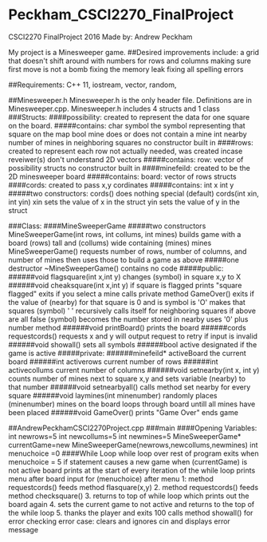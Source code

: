# Peckham_CSCI2270_FinalProject
CSCI2270 FinalProject 2016
Made by: Andrew Peckham

My project is a Minesweeper game. 
##Desired improvements include:
  a grid that doesn't shift around with numbers for rows and columns
  making sure first move is not a bomb
  fixing the memory leak
  fixing all spelling errors

##Requirements:
  C++ 11,
  iostream,
  vector,
  random,

##Minesweeper.h
Minesweeper.h is the only header file. Definitions are in Minesweeper.cpp.
Minesweeper.h includes 4 structs and 1 class
###Structs:
####possibility:
    created to represent the data for one square on the board.
#####contains:
      char symbol
        the symbol representing that square on the map
      bool mine
        does or does not contain a mine
      int nearby
        number of mines in neighboring squares
    no constructor built in
####rows:
    created to represent each row
    not actually needed, was created incase reveiwer(s) don't understand 2D vectors
#####contains:
      row:
        vector of possibility structs
      no constructor built in
####minefeild:
    created to be the 2D minesweeper board
#####contains:
      board:
       vector of rows structs
####cords:
    created to pass x,y cordinates
#####contains:
      int x
      int y
#####two constructors:
      cords()
        does nothing special
        (default)
      cords(int xin, int yin)
        xin sets the value of x in the struct
        yin sets the value of y in the struct
        
###Class:
####MineSweeperGame
#####two constructors
        MineSweeperGame(int rows, int collums, int mines)
          builds game with a board (rows) tall and (collums) wide containing (mines) mines
        MineSweeperGame()
          requests number of rows, number of columns, and number of mines then uses those to build a game as above
#####one destructor
        ~MineSweeperGame()
          contains no code
#####public:
######void flagsquare(int x,int y)
          changes (symbol) in square x,y to X
######void cheaksquare(int x,int y)
		if square is flagged
			prints "square flagged" 
			exits
		if you select a mine
			calls private method GameOver() 
		        exits
		if the value of (nearby) for that square is 0 and is symbol is 'O'
		        makes that squares (symbol) ' '
		        recursively calls itself for neighboring squares
		if above are all false
		        (symbol) becomes the number stored in nearby
		        	uses '0' plus number method
######void printBoard()
		      prints the board
######cords requestcords()
	  	    requests x and y
	  	      will output request to retry if input is invalid
######void showall()
	  	    sets all symbols 
######bool active
	  	    designated if the game is active
#####private:
######minefeild* activeBoard
	  	    the current board
######int activerows
	  	    current number of rows
######int activecollums
	  	    current number of columns
######void setnearby(int x, int y)
	  	    counts number of mines next to square x,y and sets variable (nearby) to that number
######void setnearbyall()
	  	    calls method set nearby for every square
######void laymines(int minenumber)
	  	    randomly places (minenumber) mines on the board
	  	    loops through board untill all mines have been placed
######void GameOver()
	  	    prints "Game Over"
	  	    ends game
	
##AndrewPeckhamCSCI2270Project.cpp
###main
####Opening Variables:
   int newrows=5
   int newcollums=5
   int newmines=5
   MineSweeperGame* currentGame=new MineSweeperGame(newrows,newcollums,newmines)
   int menuchoice =0
####While Loop
  while loop over rest of program exits when menuchoice = 5
  if statement causes a new game when (currentGame) is not active
  board prints at the start of every iteration of the while loop
  prints menu after board
  input for (menuchoice) after menu
    1: method requestcords() feeds method flasquare(x,y)
    2. method requestcords() feeds method checksquare()
    3. returns to top of while loop which prints out the board again
    4. sets the current game to not active and returns to the top of the while loop
    5. thanks the player and exits
    100 calls method showall() for error checking
    error case: clears and ignores cin and displays error message
